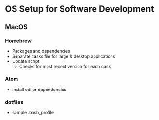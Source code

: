 # OS Setup for Software Development

## MacOS

### Homebrew
- Packages and dependencies
- Separate casks file for large & desktop applications
- Update script
  - Checks for most recent version for each cask

### Atom
- install editor dependencies

### dotfiles
- sample .bash_profile
